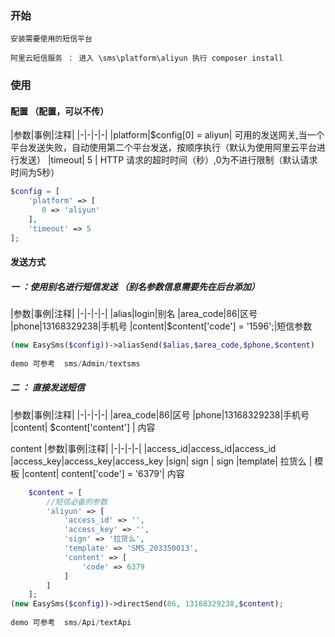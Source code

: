 ### 开始

```shell
安装需要使用的短信平台 

阿里云短信服务 ： 进入 \sms\platform\aliyun 执行 composer install

```

### 使用


#### 配置 （配置，可以不传）

|参数|事例|注释|
|-|-|-|-|
|platform|$config[0] = aliyun| 可用的发送网关,当一个平台发送失败，自动使用第二个平台发送，按顺序执行（默认为使用阿里云平台进行发送）
|timeout| 5 | HTTP 请求的超时时间（秒）,0为不进行限制（默认请求时间为5秒）

```php
$config = [
    'platform' => [
       0 => 'aliyun'
    ],
    'timeout' => 5
];
```

#### 发送方式

##### 一 ：使用别名进行短信发送 （别名参数信息需要先在后台添加）

|参数|事例|注释|
|-|-|-|-|
|alias|login|别名
|area_code|86|区号
|phone|13168329238|手机号
|content|$content['code'] = '1596';|短信参数

```php
(new EasySms($config))->aliasSend($alias,$area_code,$phone,$content)    
      
demo 可参考  sms/Admin/textsms        
```   

##### 二 ： 直接发送短信 

|参数|事例|注释|
|-|-|-|-|
|area_code|86|区号
|phone|13168329238|手机号
|content| $content['content'] | 内容

content 
|参数|事例|注释|
|-|-|-|-|
|access_id|access_id|access_id
|access_key|access_key|access_key
|sign| sign | sign
|template| 拉货么 | 模板
|content| content['code'] = '6379'| 内容

```php
    $content = [
        //短信必备的参数
        'aliyun' => [
            'access_id' => '',
            'access_key' => '',
            'sign' => '拉货么',
            'template' => 'SMS_203350013',
            'content' => [
                'code' => 6379
            ]
        ]
    ];
(new EasySms($config))->directSend(86, 13168329238,$content);
    
demo 可参考  sms/Api/textApi          
```